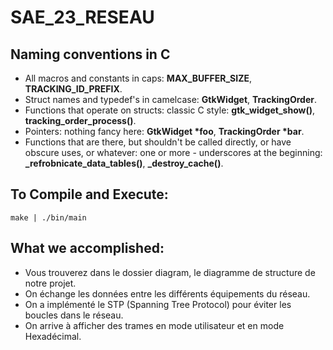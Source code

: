 ﻿# SAE_23_RESEAU

## Naming conventions in C

- All macros and constants in caps: **MAX_BUFFER_SIZE**, **TRACKING_ID_PREFIX**.
- Struct names and typedef's in camelcase: **GtkWidget**, **TrackingOrder**.
- Functions that operate on structs: classic C style: **gtk_widget_show()**, **tracking_order_process()**.
- Pointers: nothing fancy here: **GtkWidget \*foo**, **TrackingOrder \*bar**.
- Functions that are there, but shouldn't be called directly, or have obscure uses, or whatever: one or more - underscores at the beginning: **\_refrobnicate_data_tables()**, **\_destroy_cache()**.

## To Compile and Execute:

`make | ./bin/main`

## What we accomplished:

- Vous trouverez dans le dossier diagram, le diagramme de structure de notre projet.
- On échange les données entre les différents équipements du réseau.
- On a implémenté le STP (Spanning Tree Protocol) pour éviter les boucles dans le réseau.
- On arrive à afficher des trames en mode utilisateur et en mode Hexadécimal.
